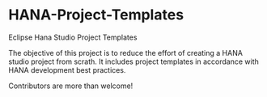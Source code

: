 HANA-Project-Templates
======================

Eclipse Hana Studio Project Templates

The objective of this project is to reduce the effort of creating a HANA studio project from scrath. It includes project templates in accordance with HANA development best practices.

Contributors are more than welcome!